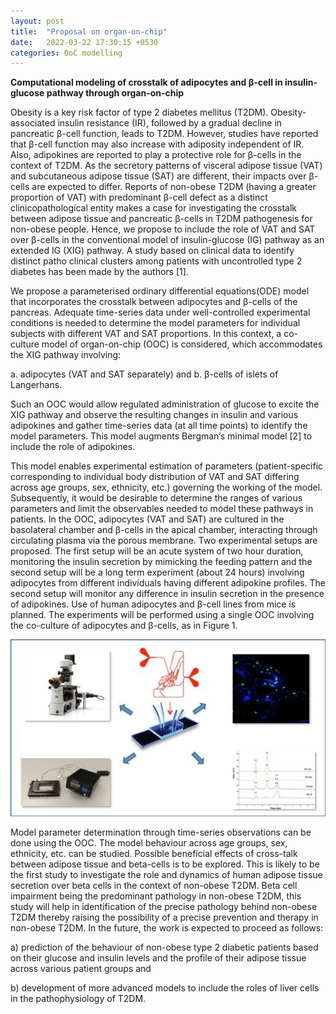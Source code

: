 ```yaml
---
layout: post
title:  "Proposal on organ-on-chip"
date:   2022-03-22 17:30:15 +0530
categories: OoC modelling
---
```


**Computational modeling of crosstalk of adipocytes and β-cell in insulin-glucose
pathway through organ-on-chip**

Obesity is a key risk factor of type 2 diabetes mellitus (T2DM). Obesity-associated insulin resistance (IR), followed
by a gradual decline in pancreatic β-cell function, leads to T2DM. However, studies have reported that β-cell function
may also increase with adiposity independent of IR. Also, adipokines are reported to play a protective role for β-cells
in the context of T2DM. As the secretory patterns of visceral adipose tissue (VAT) and subcutaneous adipose tissue
(SAT) are different, their impacts over β-cells are expected to differ. Reports of non-obese T2DM (having a greater
proportion of VAT) with predominant β-cell defect as a distinct clinicopathological entity makes a case for investigating
the crosstalk between adipose tissue and pancreatic β-cells in T2DM pathogenesis for non-obese people. Hence, we
propose to include the role of VAT and SAT over β-cells in the conventional model of insulin-glucose (IG) pathway
as an extended IG (XIG) pathway. A study based on clinical data to identify distinct patho clinical clusters among
patients with uncontrolled type 2 diabetes has been made by the authors [1].

We propose a parameterised ordinary differential equations(ODE) model that incorporates the crosstalk between
adipocytes and β-cells of the pancreas. Adequate time-series data under well-controlled experimental conditions is
needed to determine the model parameters for individual subjects with different VAT and SAT proportions. In this
context, a co-culture model of organ-on-chip (OOC) is considered, which accommodates the XIG pathway involving:

a. adipocytes (VAT and SAT separately) and 
b. β-cells of islets of Langerhans. 

Such an OOC would allow regulated
administration of glucose to excite the XIG pathway and observe the resulting changes in insulin and various adipokines
and gather time-series data (at all time points) to identify the model parameters. This model augments Bergman’s minimal model [2] to include the role of adipokines.

This model enables experimental estimation of parameters (patient-specific corresponding to individual body distribution of VAT and SAT differing across age groups, sex, ethnicity, etc.) governing the working of the model.
Subsequently, it would be desirable to determine the ranges of various parameters and limit the observables needed to
model these pathways in patients. In the OOC, adipocytes (VAT and SAT) are cultured in the basolateral chamber
and β-cells in the apical chamber, interacting through circulating plasma via the porous membrane. Two experimental
setups are proposed. The first setup will be an acute system of two hour duration, monitoring the insulin secretion
by mimicking the feeding pattern and the second setup will be a long term experiment (about 24 hours) involving
adipocytes from different individuals having different adipokine profiles. The second setup will monitor any difference
in insulin secretion in the presence of adipokines. Use of human adipocytes and β-cell lines from mice is planned. The
experiments will be performed using a single OOC involving the co-culture of adipocytes and β-cells, as in Figure 1.

![Figure](images\setup_synvivo.jpeg)

 Model parameter determination
through time-series observations can be done using the OOC. The model behaviour across age groups, sex, ethnicity,
etc. can be studied. Possible beneficial effects of cross-talk between adipose tissue and beta-cells is to be explored.
This is likely to be the first study to investigate the role and dynamics of human adipose tissue secretion over beta
cells in the context of non-obese T2DM. Beta cell impairment being the predominant pathology in non-obese T2DM,
this study will help in identification of the precise pathology behind non-obese T2DM thereby raising the possibility
of a precise prevention and therapy in non-obese T2DM. In the future, the work is expected to proceed as follows:

a) prediction of the behaviour of non-obese type 2 diabetic patients based on their glucose and insulin levels and the
profile of their adipose tissue across various patient groups and

 b) development of more advanced models to include
the roles of liver cells in the pathophysiology of T2DM.

